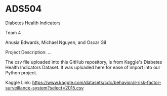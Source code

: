 # ADS504
Diabetes Health Indicators

Team 4

Anusia Edwards, Michael Nguyen, and Oscar Gil

Project Description:
...


The csv file uploaded into this GitHub repository, is from Kaggle's Diabetes Health Indicators Dataset. It was uploaded here for ease of import into our Python project.

Kaggle Link: https://www.kaggle.com/datasets/cdc/behavioral-risk-factor-surveillance-system?select=2015.csv
